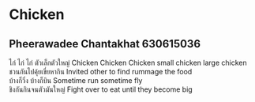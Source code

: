 # Chicken
## Pheerawadee Chantakhat 630615036
ไก่ ไก่ ไก่ ตัวเล็กตัวใหญ่ Chicken Chicken Chicken small chicken large chicken   
ชวนกันไปคุ้ยเขี่ยหากิน Invited other to find rummage the food  
บ้างก็วิ่ง บ้างก็บิน Sometime run sometime fly   
ชิงกันกินจนตัวมันใหญ่ Fight over to eat until they become big  
